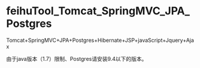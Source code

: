 # feihuTool_Tomcat_SpringMVC_JPA_Postgres
Tomcat+SpringMVC+JPA+Postgres+Hibernate+JSP+javaScript+Jquery+Ajax

由于java版本（1.7）限制、Postgres请安装9.4以下的版本。
